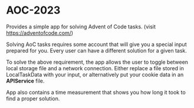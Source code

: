 # AOC-2023

Provides a simple app for solving Advent of Code tasks. (visit https://adventofcode.com/)

Solving AoC tasks requires some account that will give you a special input prepared for you.
Every user can have a different solution for a given task.

To solve the above requirement, the app allows the user to toggle between local storage file and a network connection.
Either replace a file stored in LocalTaskData with your input, or alternatively put your cookie data in an **APIService** file.

App also contains a time measurement that shows you how long it took to find a proper solution.
